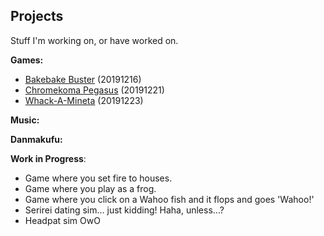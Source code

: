 ## Projects

Stuff I'm working on, or have worked on.

<b>Games:</b>
- <a href="/projects/games/bakebakebuster.html">Bakebake Buster</a> (20191216)
- <a href="/projects/games/chromekomapegasus.html">Chromekoma Pegasus</a> (20191221)
- <a href="/projects/games/whackamineta.html">Whack-A-Mineta</a> (20191223)

<b>Music:</b>

<b>Danmakufu:</b>

<b>Work in Progress</b>:
- Game where you set fire to houses.
- Game where you play as a frog.
- Game where you click on a Wahoo fish and it flops and goes 'Wahoo!'
- Serirei dating sim... just kidding! Haha, unless...?
- Headpat sim OwO
